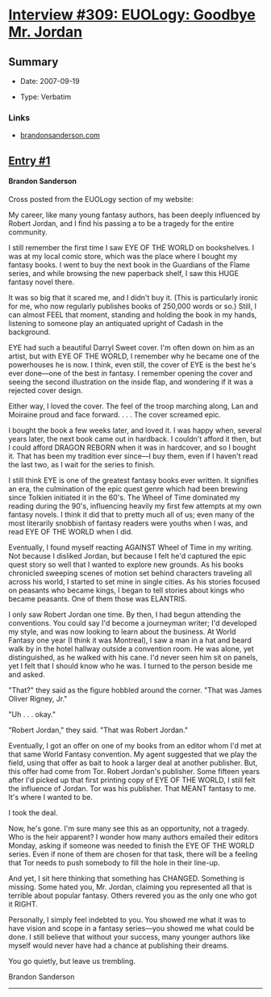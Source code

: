# [Interview #309: EUOLogy: Goodbye Mr. Jordan](https://www.theoryland.com/intvmain.php?i=309)

## Summary

- Date: 2007-09-19

- Type: Verbatim

### Links

- [brandonsanderson.com](http://www.brandonsanderson.com/blog/550/EUOLogy-Goodbye-Mr.-Jordan)


## [Entry #1](https://www.theoryland.com/intvmain.php?i=309#1)

#### Brandon Sanderson

Cross posted from the EUOLogy section of my website:

My career, like many young fantasy authors, has been deeply influenced by Robert Jordan, and I find his passing a to be a tragedy for the entire community.

I still remember the first time I saw EYE OF THE WORLD on bookshelves. I was at my local comic store, which was the place where I bought my fantasy books. I went to buy the next book in the Guardians of the Flame series, and while browsing the new paperback shelf, I saw this HUGE fantasy novel there.

It was so big that it scared me, and I didn't buy it. (This is particularly ironic for me, who now regularly publishes books of 250,000 words or so.) Still, I can almost FEEL that moment, standing and holding the book in my hands, listening to someone play an antiquated upright of Cadash in the background.

EYE had such a beautiful Darryl Sweet cover. I'm often down on him as an artist, but with EYE OF THE WORLD, I remember why he became one of the powerhouses he is now. I think, even still, the cover of EYE is the best he's ever done—one of the best in fantasy. I remember opening the cover and seeing the second illustration on the inside flap, and wondering if it was a rejected cover design.

Either way, I loved the cover. The feel of the troop marching along, Lan and Moiraine proud and face forward. . . . The cover screamed epic.

I bought the book a few weeks later, and loved it. I was happy when, several years later, the next book came out in hardback. I couldn't afford it then, but I could afford DRAGON REBORN when it was in hardcover, and so I bought it. That has been my tradition ever since—I buy them, even if I haven't read the last two, as I wait for the series to finish.

I still think EYE is one of the greatest fantasy books ever written. It signifies an era, the culmination of the epic quest genre which had been brewing since Tolkien initiated it in the 60's. The Wheel of Time dominated my reading during the 90's, influencing heavily my first few attempts at my own fantasy novels. I think it did that to pretty much all of us; even many of the most literarily snobbish of fantasy readers were youths when I was, and read EYE OF THE WORLD when I did.

Eventually, I found myself reacting AGAINST Wheel of Time in my writing. Not because I disliked Jordan, but because I felt he'd captured the epic quest story so well that I wanted to explore new grounds. As his books chronicled sweeping scenes of motion set behind characters traveling all across his world, I started to set mine in single cities. As his stories focused on peasants who became kings, I began to tell stories about kings who became peasants. One of them those was ELANTRIS.

I only saw Robert Jordan one time. By then, I had begun attending the conventions. You could say I'd become a journeyman writer; I'd developed my style, and was now looking to learn about the business. At World Fantasy one year (I think it was Montreal), I saw a man in a hat and beard walk by in the hotel hallway outside a convention room. He was alone, yet distinguished, as he walked with his cane. I'd never seen him sit on panels, yet I felt that I should know who he was. I turned to the person beside me and asked.

"That?" they said as the figure hobbled around the corner. "That was James Oliver Rigney, Jr."

"Uh . . . okay."

"Robert Jordan," they said. "That was Robert Jordan."

Eventually, I got an offer on one of my books from an editor whom I'd met at that same World Fantasy convention. My agent suggested that we play the field, using that offer as bait to hook a larger deal at another publisher. But, this offer had come from Tor. Robert Jordan's publisher. Some fifteen years after I'd picked up that first printing copy of EYE OF THE WORLD, I still felt the influence of Jordan. Tor was his publisher. That MEANT fantasy to me. It's where I wanted to be.

I took the deal.

Now, he's gone. I'm sure many see this as an opportunity, not a tragedy. Who is the heir apparent? I wonder how many authors emailed their editors Monday, asking if someone was needed to finish the EYE OF THE WORLD series. Even if none of them are chosen for that task, there will be a feeling that Tor needs to push somebody to fill the hole in their line-up.

And yet, I sit here thinking that something has CHANGED. Something is missing. Some hated you, Mr. Jordan, claiming you represented all that is terrible about popular fantasy. Others revered you as the only one who got it RIGHT.

Personally, I simply feel indebted to you. You showed me what it was to have vision and scope in a fantasy series—you showed me what could be done. I still believe that without your success, many younger authors like myself would never have had a chance at publishing their dreams.

You go quietly, but leave us trembling.

Brandon Sanderson


---

